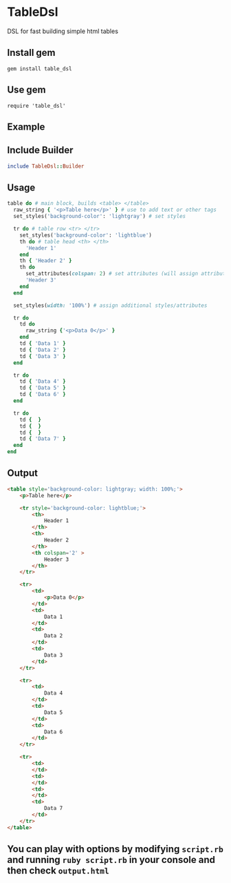 # TableDsl
DSL for fast building simple html tables

## Install gem
```
gem install table_dsl
```

## Use gem
```
require 'table_dsl'
```

## Example

## Include Builder
```ruby
include TableDsl::Builder
```
## Usage
```ruby
table do # main block, builds <table> </table>
  raw_string { '<p>Table here</p>' } # use to add text or other tags
  set_styles('background-color': 'lightgray') # set styles

  tr do # table row <tr> </tr>
    set_styles('background-color': 'lightblue')
    th do # table head <th> </th>
      'Header 1'
    end
    th { 'Header 2' }
    th do
      set_attributes(colspan: 2) # set attributes (will assign attributes for tag in which block is added)
      'Header 3'
    end
  end

  set_styles(width: '100%') # assign additional styles/attributes

  tr do
    td do
      raw_string {'<p>Data 0</p>' }
    end
    td { 'Data 1' }
    td { 'Data 2' }
    td { 'Data 3' }
  end

  tr do
    td { 'Data 4' }
    td { 'Data 5' }
    td { 'Data 6' }
  end

  tr do
    td {  }
    td {  }
    td {  }
    td { 'Data 7' }
  end
end
```
## Output

```html
<table style='background-color: lightgray; width: 100%;'>
    <p>Table here</p>

    <tr style='background-color: lightblue;'>
        <th>
            Header 1
        </th>
        <th>
            Header 2
        </th>
        <th colspan='2' >
            Header 3
        </th>
    </tr>

    <tr>
        <td>
            <p>Data 0</p>
        </td>
        <td>
            Data 1
        </td>
        <td>
            Data 2
        </td>
        <td>
            Data 3
        </td>
    </tr>

    <tr>
        <td>
            Data 4
        </td>
        <td>
            Data 5
        </td>
        <td>
            Data 6
        </td>
    </tr>

    <tr>
        <td>
        </td>
        <td>
        </td>
        <td>
        </td>
        <td>
            Data 7
        </td>
    </tr>
</table>
```
## You can play with options by modifying ```script.rb``` and running ``` ruby script.rb ``` in your console and then check ``` output.html ```

